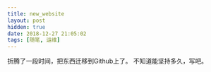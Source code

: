 ```yaml
---
title: new_website
layout: post
hidden: true
date: 2018-12-27 21:05:02
tags: [随笔, 运维]
---
```


折腾了一段时间，把东西迁移到Github上了。
不知道能坚持多久，写吧。
